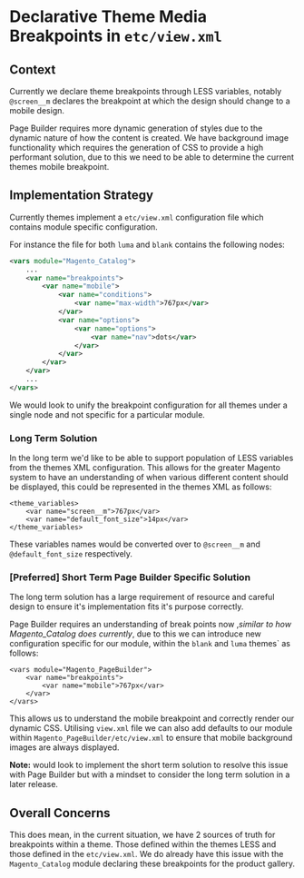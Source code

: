 # Declarative Theme Media Breakpoints in `etc/view.xml`

## Context

Currently we declare theme breakpoints through LESS variables, notably `@screen__m` declares the breakpoint at which the design should change to a mobile design.

Page Builder requires more dynamic generation of styles due to the dynamic nature of how the content is created. We have background image functionality which requires the generation of CSS to provide a high performant solution, due to this we need to be able to determine the current themes mobile breakpoint.

## Implementation Strategy

Currently themes implement a `etc/view.xml` configuration file which contains module specific configuration.

For instance the file for both `luma` and `blank` contains the following nodes:

```xml
<vars module="Magento_Catalog">
	...
    <var name="breakpoints">
        <var name="mobile">
            <var name="conditions">
                <var name="max-width">767px</var>
            </var>
            <var name="options">
                <var name="options">
                    <var name="nav">dots</var>
                </var>
            </var>
        </var>
    </var>
    ...
</vars>
```

We would look to unify the breakpoint configuration for all themes under a single node and not specific for a particular module. 

### Long Term Solution

In the long term we'd like to be able to support population of LESS variables from the themes XML configuration. This allows for the greater Magento system to have an understanding of when various different content should be displayed, this could be represented in the themes XML as follows:

```
<theme_variables>
    <var name="screen__m">767px</var>
    <var name="default_font_size">14px</var>
</theme_variables>
```

These variables names would be converted over to `@screen__m` and `@default_font_size` respectively.

### [Preferred] Short Term Page Builder Specific Solution

The long term solution has a large requirement of resource and careful design to ensure it's implementation fits it's purpose correctly.

Page Builder requires an understanding of break points now ,_similar to how Magento_Catalog does currently_, due to this we can introduce new configuration specific for our module, within the `blank` and `luma` themes` as follows:

```
<vars module="Magento_PageBuilder">
    <var name="breakpoints">
        <var name="mobile">767px</var>
    </var>
</vars>
```

This allows us to understand the mobile breakpoint and correctly render our dynamic CSS. Utilising `view.xml` file we can also add defaults to our module within `Magento_PageBuilder/etc/view.xml` to ensure that mobile background images are always displayed.

**Note:** would look to implement the short term solution to resolve this issue with Page Builder but with a  mindset to consider the long term solution in a later release.

## Overall Concerns

This does mean, in the current situation, we have 2 sources of truth for breakpoints within a theme. Those defined within the themes LESS and those defined in the `etc/view.xml`. We do already have this issue with the `Magento_Catalog` module declaring these breakpoints for the product gallery.